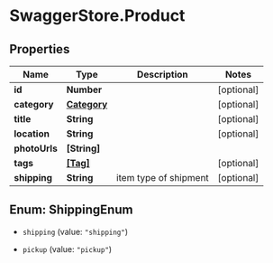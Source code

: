 # SwaggerStore.Product

## Properties
Name | Type | Description | Notes
------------ | ------------- | ------------- | -------------
**id** | **Number** |  | [optional] 
**category** | [**Category**](Category.md) |  | [optional] 
**title** | **String** |  | [optional] 
**location** | **String** |  | [optional] 
**photoUrls** | **[String]** |  | 
**tags** | [**[Tag]**](Tag.md) |  | [optional] 
**shipping** | **String** | item type of shipment | [optional] 


<a name="ShippingEnum"></a>
## Enum: ShippingEnum


* `shipping` (value: `"shipping"`)

* `pickup` (value: `"pickup"`)




